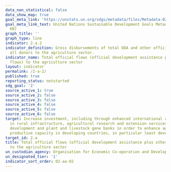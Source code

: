 ```yaml
---
data_non_statistical: false
data_show_map: true
goal_meta_link: 'https://unstats.un.org/sdgs/metadata/files/Metadata-02-0A-02.pdf '
goal_meta_link_text: United Nations Sustainable Development Goals Metadata (PDF 210
  KB)
graph_title: ''
graph_type: line
indicator: 2.a.2
indicator_definition: Gross disbursements of total ODA and other official flows from
  all donors to the agriculture sector.
indicator_name: Total official flows (official development assistance plus other official
  flows) to the agriculture sector
layout: indicator
permalink: /2-a-2/
published: true
reporting_status: notstarted
sdg_goal: '2'
source_active_1: true
source_active_2: false
source_active_3: false
source_active_4: false
source_active_5: false
source_active_6: false
target: Increase investment, including through enhanced international cooperation,
  in rural infrastructure, agricultural research and extension services, technology
  development and plant and livestock gene banks in order to enhance agricultural
  productive capacity in developing countries, in particular least developed countries
target_id: 2.a
title: Total official flows (official development assistance plus other official flows)
  to the agriculture sector
un_custodian_agency: Organisation for Economic Co-operation and Development (OECD)
un_designated_tier: '1'
indicator_sort_order: 02-aa-02
---
```

